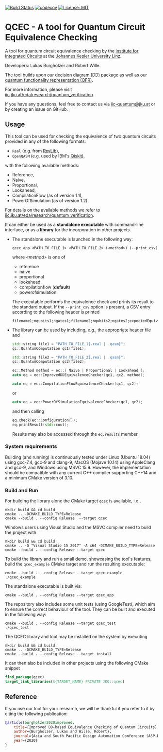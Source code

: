 [![Build Status](https://travis-ci.com/iic-jku/qcec.svg?branch=master)](https://travis-ci.com/iic-jku/qcec)
[![codecov](https://codecov.io/gh/iic-jku/qcec/branch/master/graph/badge.svg)](https://codecov.io/gh/iic-jku/qcec)
[![License: MIT](https://img.shields.io/badge/License-MIT-yellow.svg)](https://opensource.org/licenses/MIT)

# QCEC - A tool for **Q**uantum **C**ircuit **E**quivalence **C**hecking

A tool for quantum circuit equivalence checking by the [Institute for Integrated Circuits](http://iic.jku.at/eda/) at the [Johannes Kepler University Linz](https://jku.at).

Developers: Lukas Burgholzer and Robert Wille.

The tool builds upon [our decision diagram (DD) package](https://github.com/iic-jku/dd_package.git) as well as [our quantum functionality representation (QFR)](https://github.com/iic-jku/qfr.git).

For more information, please visit [iic.jku.at/eda/research/quantum_verification](http://iic.jku.at/eda/research/quantum_verification).

If you have any questions, feel free to contact us via [iic-quantum@jku.at](mailto:iic-quantum@jku.at) or by creating an issue on GitHub.

## Usage

This tool can be used for checking the equivalence of two quantum circuits provided in any of the following formats:
* `Real` (e.g. from [RevLib](http://revlib.org)),
* `OpenQASM` (e.g. used by IBM's [Qiskit](https://github.com/Qiskit/qiskit)),

with the following available methods:
   - Reference,
   - Naive,
   - Proportional,
   - Lookahead,
   - CompilationFlow (as of version 1.1),
   - PowerOfSimulation (as of version 1.2).

For details on the available methods we refer to [iic.jku.at/eda/research/quantum_verification](http://iic.jku.at/eda/research/quantum_verification).

It can either be used as a **standalone executable** with command-line interface, or as a **library** for the incorporation in other projects.
- The standalone executable is launched in the following way:
    ```commandline
    qcec_app <PATH_TO_FILE_1> <PATH_TO_FILE_2> (<method>) (--print_csv)
    ```
  where *\<method\>* is one of
   - reference
   - naive
   - proportional 
   - lookahead 
   - compilationflow (**default**)
   - powerofsimulation
   
   The executable performs the equivalence check and prints its result to the standard output. If the `--print_csv` option is present, a CSV entry according to the following header is printed
   
    ```csv
    filename1;nqubits1;ngates1;filename2;nqubits2;ngates2;expectedEquivalent;equivalent;method;time;maxActive;nsims
    ```
   
- The library can be used by including, e.g., the appropriate header file and
    ```c++
    std::string file1 = "PATH_TO_FILE_1{.real | .qasm}";
    qc::QuantumComputation qc1(file1);
    
    std::string file2 = "PATH_TO_FILE_2{.real | .qasm}";
    qc::QuantumComputation qc2(file2);
    
    ec::Method method = ec::{ Naive | Proportional | Lookahead };
    auto eq = ec::ImprovedDDEquivalenceChecker(qc1, qc2, method);
    ```
  ```c++ 
  auto eq = ec::CompilationFlowEquivalenceChecker(qc1, qc2);
  ```
  or 
  ```c++ 
  auto eq = ec::PowerOfSimulationEquivalenceChecker(qc1, qc2);
  ```
  and then calling
  ```c++
  eq.check(ec::Configuration{});
  eq.printResult(std::cout);
  ```
    Results may also be accessed through the ```eq.results``` member.

### System requirements

Building (and running) is continuously tested under Linux (Ubuntu 18.04) using gcc-7.4, gcc-9 and clang-9, MacOS (Mojave 10.14) using AppleClang and gcc-9, and Windows using MSVC 15.9. 
However, the implementation should be compatible with any current C++ compiler supporting C++14 and a minimum CMake version of 3.10.

### Build and Run
For building the library alone the CMake target `qcec` is available, i.e.,
```commandline
mkdir build && cd build
cmake .. -DCMAKE_BUILD_TYPE=Release
cmake --build . --config Release  --target qcec
```

Windows users using Visual Studio and the MSVC compiler need to build the project with
```commandline
mkdir build && cd build
cmake .. -G "Visual Studio 15 2017" -A x64 -DCMAKE_BUILD_TYPE=Release
cmake --build . --config Release --target qcec
```

To build the library and run a small demo, showcasing the tool's features, build the `qcec_example` CMake target and run the resulting executable:

```commandline
cmake --build . --config Release --target qcec_example
./qcec_example
```

The standalone executable is built via:

```commandline 
cmake --build . --config Release --target qcec_app
```

The repository also includes some unit tests (using GoogleTest), which aim to ensure the correct behaviour of the tool. They can be built and executed in the following way:
```commandline
cmake --build . --config Release --target qcec_test
./qcec_test
```

The QCEC library and tool may be installed on the system by executing

```commandline
mkdir build && cd build
cmake .. -DCMAKE_BUILD_TYPE=Release
cmake --build . --config Release --target install
```

It can then also be included in other projects using the following CMake snippet

```cmake
find_package(qcec)
target_link_libraries(${TARGET_NAME} PRIVATE JKQ::qcec)
```

## Reference

If you use our tool for your research, we will be thankful if you refer to it by citing the following publication:

```bibtex
@article{burgholzer2020improved,
    title={Improved DD-based Equivalence Checking of Quantum Circuits},
    author={Burgholzer, Lukas and Wille, Robert},
    journal={Asia and South Pacific Design Automation Conference (ASP-DAC)},
    year={2020}
}
```
